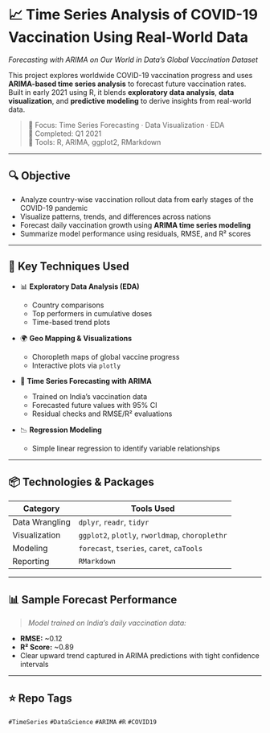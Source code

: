 # 📈 Time Series Analysis of COVID-19 Vaccination Using Real-World Data  
*Forecasting with ARIMA on Our World in Data’s Global Vaccination Dataset*

This project explores worldwide COVID-19 vaccination progress and uses **ARIMA-based time series analysis** to forecast future vaccination rates. Built in early 2021 using R, it blends **exploratory data analysis**, **data visualization**, and **predictive modeling** to derive insights from real-world data.

> 🧠 Focus: Time Series Forecasting · Data Visualization · EDA  
> 📅 Completed: Q1 2021  
> 🔧 Tools: R, ARIMA, ggplot2, RMarkdown

---

## 🔍 Objective

- Analyze country-wise vaccination rollout data from early stages of the COVID-19 pandemic
- Visualize patterns, trends, and differences across nations
- Forecast daily vaccination growth using **ARIMA time series modeling**
- Summarize model performance using residuals, RMSE, and R² scores

---

## 🧠 Key Techniques Used

- 📊 **Exploratory Data Analysis (EDA)**  
  - Country comparisons  
  - Top performers in cumulative doses  
  - Time-based trend plots

- 🌍 **Geo Mapping & Visualizations**  
  - Choropleth maps of global vaccine progress  
  - Interactive plots via `plotly`

- 🔁 **Time Series Forecasting with ARIMA**  
  - Trained on India’s vaccination data  
  - Forecasted future values with 95% CI  
  - Residual checks and RMSE/R² evaluations

- 📉 **Regression Modeling**  
  - Simple linear regression to identify variable relationships

---

## 📦 Technologies & Packages

| Category        | Tools Used |
|----------------|------------|
| Data Wrangling | `dplyr`, `readr`, `tidyr` |
| Visualization  | `ggplot2`, `plotly`, `rworldmap`, `choroplethr` |
| Modeling       | `forecast`, `tseries`, `caret`, `caTools` |
| Reporting      | `RMarkdown` |

---

## 📊 Sample Forecast Performance

> *Model trained on India’s daily vaccination data:*

- **RMSE:** ~0.12  
- **R² Score:** ~0.89  
- Clear upward trend captured in ARIMA predictions with tight confidence intervals

---

## ⭐ Repo Tags

`#TimeSeries` `#DataScience` `#ARIMA` `#R` `#COVID19`
